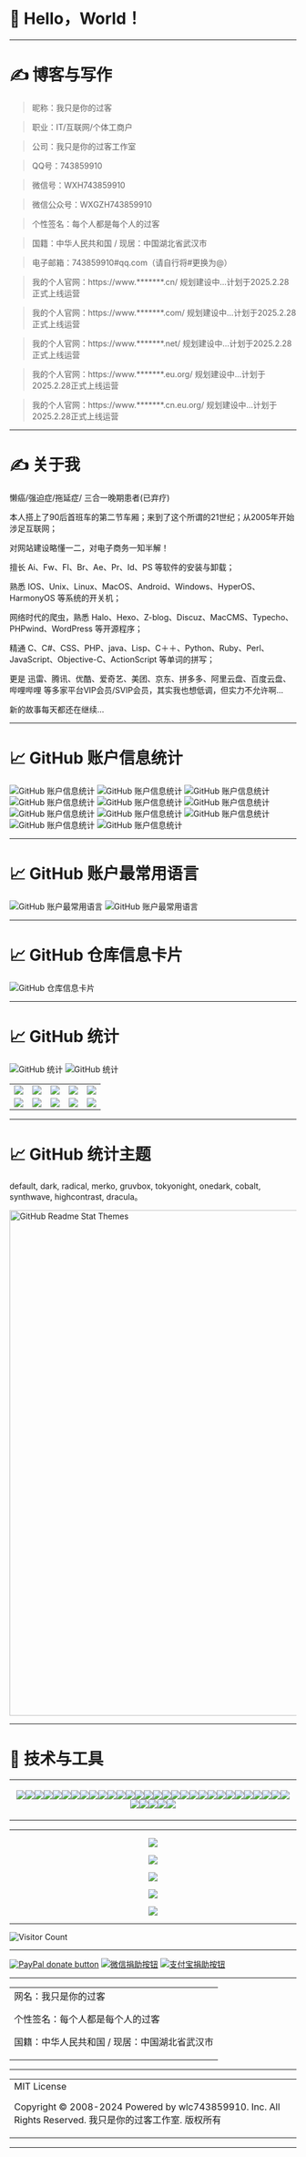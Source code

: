 # 👋 Hello，World！

<!--
**wlc743859910/wlc743859910** is a ✨ _special_ ✨ repository because its `README.md` (this file) appears on your GitHub profile.

Here are some ideas to get you started:

- 🔭 I’m currently working on ...
- 🌱 I’m currently learning ...
- 👯 I’m looking to collaborate on ...
- 🤔 I’m looking for help with ...
- 💬 Ask me about ...
- 📫 How to reach me: ...
- 😄 Pronouns: ...
- ⚡ Fun fact: ...
-->

---

# ✍ 博客与写作

> 昵称：我只是你的过客

> 职业：IT/互联网/个体工商户

> 公司：我只是你的过客工作室

> QQ号：743859910

> 微信号：WXH743859910

> 微信公众号：WXGZH743859910

> 个性签名：每个人都是每个人的过客

> 国籍：中华人民共和国 / 现居：中国湖北省武汉市

> 电子邮箱：743859910#qq.com（请自行将#更换为@）

> 我的个人官网：https://www.*******.cn/ 规划建设中...计划于2025.2.28正式上线运营

> 我的个人官网：https://www.*******.com/ 规划建设中...计划于2025.2.28正式上线运营

> 我的个人官网：https://www.*******.net/ 规划建设中...计划于2025.2.28正式上线运营

> 我的个人官网：https://www.*******.eu.org/ 规划建设中...计划于2025.2.28正式上线运营

> 我的个人官网：https://www.*******.cn.eu.org/ 规划建设中...计划于2025.2.28正式上线运营

---

# ✍ 关于我

懒癌/强迫症/拖延症/ 三合一晚期患者(已弃疗)

本人搭上了90后首班车的第二节车厢；来到了这个所谓的21世纪；从2005年开始涉足互联网；

对网站建设略懂一二，对电子商务一知半解！

擅长 Ai、Fw、Fl、Br、Ae、Pr、Id、PS 等软件的安装与卸载；

熟悉 IOS、Unix、Linux、MacOS、Android、Windows、HyperOS、HarmonyOS 等系统的开关机；

网络时代的爬虫，熟悉 Halo、Hexo、Z-blog、Discuz、MacCMS、Typecho、PHPwind、WordPress 等开源程序；

精通 C、C#、CSS、PHP、java、Lisp、C＋＋、Python、Ruby、Perl、JavaScript、Objective-C、ActionScript 等单词的拼写；

更是 迅雷、腾讯、优酷、爱奇艺、美团、京东、拼多多、阿里云盘、百度云盘、哔哩哔哩 等多家平台VIP会员/SVIP会员，其实我也想低调，但实力不允许啊...

新的故事每天都还在继续...

---

# 📈 GitHub 账户信息统计

![GitHub 账户信息统计](https://github-stats.ubrong.com/api?username=wlc743859910&show_icons=true&theme=default)
![GitHub 账户信息统计](https://github-stats.ubrong.com/api?username=wlc743859910&show_icons=true&theme=dark)
![GitHub 账户信息统计](https://github-stats.ubrong.com/api?username=wlc743859910&show_icons=true&theme=radical)
![GitHub 账户信息统计](https://github-stats.ubrong.com/api?username=wlc743859910&show_icons=true&theme=merko)
![GitHub 账户信息统计](https://github-stats.ubrong.com/api?username=wlc743859910&show_icons=true&theme=gruvbox)
![GitHub 账户信息统计](https://github-stats.ubrong.com/api?username=wlc743859910&show_icons=true&theme=tokyonight)
![GitHub 账户信息统计](https://github-stats.ubrong.com/api?username=wlc743859910&show_icons=true&theme=onedark)
![GitHub 账户信息统计](https://github-stats.ubrong.com/api?username=wlc743859910&show_icons=true&theme=cobalt)
![GitHub 账户信息统计](https://github-stats.ubrong.com/api?username=wlc743859910&show_icons=true&theme=synthwave)
![GitHub 账户信息统计](https://github-stats.ubrong.com/api?username=wlc743859910&show_icons=true&theme=highcontrast)
![GitHub 账户信息统计](https://github-stats.ubrong.com/api?username=wlc743859910&show_icons=true&theme=dracula)

---

# 📈 GitHub 账户最常用语言

![GitHub 账户最常用语言](https://github-stats.ubrong.com/api/top-langs/?username=wlc743859910&layout=default&theme=tokyonight)
![GitHub 账户最常用语言](https://github-stats.ubrong.com/api/top-langs/?username=wlc743859910&layout=compact&theme=tokyonight)

---

# 📈 GitHub 仓库信息卡片

![GitHub 仓库信息卡片](https://github-stats.ubrong.com/api/pin/?username=wlc743859910&repo=phoneweb-base&theme=dark)

---

# 📈 GitHub 统计

![GitHub 统计](https://stats.justsong.cn/api/github?username=wlc743859910&show_icons=true&hide_border=true&theme=default&lang=zh-CN)
![GitHub 统计](https://github-readme-stats.vercel.app/api?username=wlc743859910&show_icons=true&hide_border=true&theme=default)

<table>
    <tr>
        <td >
            <center><img src="https://github-readme-stats.vercel.app/api?username=wlc743859910&show_icons=true&hide_border=true&theme=dark" ></center>
        <td >
            <center><img src="https://github-readme-stats.vercel.app/api?username=wlc743859910&show_icons=true&hide_border=true&theme=radical" ></center>
        <td >
            <center><img src="https://github-readme-stats.vercel.app/api?username=wlc743859910&show_icons=true&hide_border=true&theme=merko" ></center>
        <td >
            <center><img src="https://github-readme-stats.vercel.app/api?username=wlc743859910&show_icons=true&hide_border=true&theme=gruvbox" ></center>
        <td >
            <center><img src="https://github-readme-stats.vercel.app/api?username=wlc743859910&show_icons=true&hide_border=true&theme=tokyonight" ></center>
        </td>
    </tr>
    <tr>
        <td >
            <center><img src="https://github-readme-stats.vercel.app/api?username=wlc743859910&show_icons=true&hide_border=true&theme=onedark" ></center>
        <td >
            <center><img src="https://github-readme-stats.vercel.app/api?username=wlc743859910&show_icons=true&hide_border=true&theme=cobalt" ></center>
        <td >
            <center><img src="https://github-readme-stats.vercel.app/api?username=wlc743859910&show_icons=true&hide_border=true&theme=synthwave" ></center>
        <td >
            <center><img src="https://github-readme-stats.vercel.app/api?username=wlc743859910&show_icons=true&hide_border=true&theme=highcontrast" ></center>
        <td >
            <center><img src="https://github-readme-stats.vercel.app/api?username=wlc743859910&show_icons=true&hide_border=true&theme=dracula" >
        </center>
        </td>
    </tr>
</table>

---

# 📈 GitHub 统计主题

default, dark, radical, merko, gruvbox, tokyonight, onedark, cobalt, synthwave, highcontrast, dracula。 

<img src="https://cdn.jsdelivr.net/gh/wlc743859910/wlc743859910/img/grs-themes_l4ynja.webp" alt="GitHub Readme Stat Themes" width="888px"/>

---

# 🔧 技术与工具

<table>
    <tr>
        <td >
<p align="center">
<img src="https://img.shields.io/badge/Git-%2337BA8D?logo=Git"><img src="https://img.shields.io/badge/GitHub-%2337BA8D?logo=GitHub"><img src="https://img.shields.io/badge/Gitee-%2337BA8D?logo=Gitee"><img src="https://img.shields.io/badge/Gitea-%2337BA8D?logo=Gitea"><img src="https://img.shields.io/badge/GitLab-%2337BA8D?logo=GitLab"><img src="https://img.shields.io/badge/Linux-%2337BA8D?logo=Linux"><img src="https://img.shields.io/badge/CentOS-%2337BA8D?logo=CentOS"><img src="https://img.shields.io/badge/CentOS Stream-%2337BA8D?logo=CentOS"><img src="https://img.shields.io/badge/Deepin-%2337BA8D?logo=Deepin"><img src="https://img.shields.io/badge/Google-%2337BA8D?logo=Google"><img src="https://img.shields.io/badge/Google Chrome-%2337BA8D?logo=Google-Chrome"><img src="https://img.shields.io/badge/Microsoft Edge-%2337BA8D?logo=Microsoft-Edge"><img src="https://img.shields.io/badge/Android-%2337BA8D?logo=Android"><img src="https://img.shields.io/badge/iOS-%2337BA8D?logo=iOS"><img src="https://img.shields.io/badge/MacOS-%2337BA8D?logo=MacOS"><img src="https://img.shields.io/badge/Windows-%2337BA8D?logo=Windows"><img src="https://img.shields.io/badge/Apache-%2337BA8D?logo=Apache"><img src="https://img.shields.io/badge/Python-%2337BA8D?logo=Python"><img src="https://img.shields.io/badge/Docker-%2337BA8D?logo=Docker"><img src="https://img.shields.io/badge/Nginx-%2337BA8D?logo=Nginx"><img src="https://img.shields.io/badge/phpMyAdmin-%2337BA8D?logo=phpMyAdmin"><img src="https://img.shields.io/badge/CSS3-%2337BA8D?logo=CSS3"><img src="https://img.shields.io/badge/HTML5-%2337BA8D?logo=HTML5"><img src="https://img.shields.io/badge/MySQL-%2337BA8D?logo=MySQL"><img src="https://img.shields.io/badge/PHP-%2337BA8D?logo=PHP"><img src="https://img.shields.io/badge/MongoDB-%2337BA8D?logo=MongoDB"><img src="https://img.shields.io/badge/Go-%2337BA8D?logo=Go"><img src="https://img.shields.io/badge/Swift-%2337BA8D?logo=Swift"><img src="https://img.shields.io/badge/Shell-%2337BA8D?logo=Shell"><img src="https://img.shields.io/badge/PowerShell-%2337BA8D?logo=PowerShell"><img src="https://img.shields.io/badge/JavaScript-%2337BA8D?logo=JavaScript"><img src="https://img.shields.io/badge/Twitter-%2337BA8D?logo=Twitter"><img src="https://img.shields.io/badge/Facebook-%2337BA8D?logo=Facebook"><img src="https://img.shields.io/badge/YouTube-%2337BA8D?logo=YouTube"><img src="https://img.shields.io/badge/linkedin-%2337BA8D?logo=linkedin">
        </center>
        </td>
    </tr>
</table>

---

<p align="center">
  <img src="https://cdn.jsdelivr.net/gh/wlc743859910/wlc743859910/img/gh-readme-header.webp">
</p>

<p align="center">
  <img src="https://cdn.jsdelivr.net/gh/wlc743859910/wlc743859910/img/template.webp">
</p>

<p align="center">
  <img src="https://cdn.jsdelivr.net/gh/wlc743859910/wlc743859910/img/1424469275.webp">
</p>

<p align="center">
  <img src="https://cdn.jsdelivr.net/gh/wlc743859910/wlc743859910/img/fbCScVCQ.webp">
</p>

<p align="center">
  <img src="https://cdn.jsdelivr.net/gh/wlc743859910/wlc743859910/img/programmer.webp">
</p>

---

![Visitor Count](https://profile-counter.glitch.me/{wlc743859910}/count.svg)

---

[![PayPal donate button](https://img.shields.io/badge/PayPal-donate-green.svg)](https://paypal.me/)  [![微信捐助按钮](https://img.shields.io/badge/%E5%BE%AE%E4%BF%A1-%E5%90%91TA%E6%8D%90%E5%8A%A9-green.svg)](图片链接) [![支付宝捐助按钮](https://img.shields.io/badge/%E6%94%AF%E4%BB%98%E5%AE%9D-%E5%90%91TA%E6%8D%90%E5%8A%A9-green.svg)](图片链接)

---

<table>
    <tr>
        <td >
网名：我只是你的过客

个性签名：每个人都是每个人的过客

国籍：中华人民共和国 / 现居：中国湖北省武汉市
        </center>
        </td>
    </tr>
</table>

---

<table>
    <tr>
        <td >
MIT License

Copyright © 2008-2024 Powered by wlc743859910. Inc. All Rights Reserved. 我只是你的过客工作室. 版权所有
        </center>
        </td>
    </tr>
</table>

---
